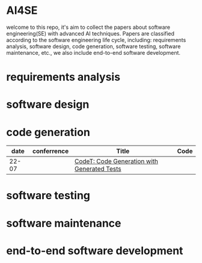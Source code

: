 # AI4SE
welcome to this repo, it's aim to collect the papers about software engineering(SE) with advanced AI techniques.
Papers are classified according to the software engineering life cycle, including: requirements analysis, software design, code generation, software testing, software maintenance, etc., we also include end-to-end software development.
# requirements analysis

# software design

# code generation
| date | conferrence | Title | Code |
| ---- | ----------- | ----- | ---- |
| 22-07 |  | [CodeT: Code Generation with Generated Tests](https://arxiv.org/abs/2207.10397) | | [CodeT](https://github.com/microsoft/CodeT) |

# software testing

# software maintenance

# end-to-end software development
